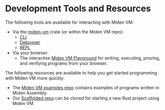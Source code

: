 # Development Tools and Resources

The following tools are available for interacting with Miden VM:

* Via the [miden-vm](https://crates.io/crates/miden) crate (or within the Miden VM repo):
    * [CLI](../intro/usage.md#cli-interface)
    * [Debugger](./debugger.md)
    * [REPL](./repl.md)
* Via your browser:
    * The interactive [Miden VM Playground](https://0xpolygonmiden.github.io/examples/) for writing, executing, proving, and verifying programs from your browser.

The following resources are available to help you get started programming with Miden VM more quickly:

* The [Miden VM examples repo](https://github.com/0xPolygonMiden/examples) contains examples of programs written in Miden Assembly.
* Our [Scaffolded repo](https://github.com/0xPolygonMiden/zkhack-scaffold/) can be cloned for starting a new Rust project using Miden VM.
